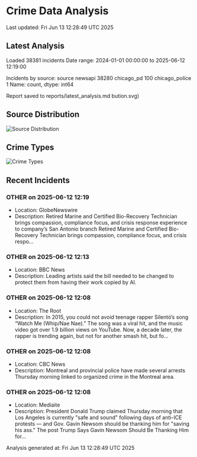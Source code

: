 # Crime Data Analysis
Last updated: Fri Jun 13 12:28:49 UTC 2025

## Latest Analysis

Loaded 38381 incidents
Date range: 2024-01-01 00:00:00 to 2025-06-12 12:19:00

Incidents by source:
source
newsapi           38280
chicago_pd          100
chicago_police        1
Name: count, dtype: int64

Report saved to reports/latest_analysis.md
bution.svg)

## Source Distribution
![Source Distribution](images/source_distribution.svg)

## Crime Types
![Crime Types](images/crime_types.svg)

## Recent Incidents

### OTHER on 2025-06-12 12:19
- Location: GlobeNewswire
- Description: Retired Marine and Certified Bio-Recovery Technician brings compassion, compliance focus, and crisis response experience to company’s San Antonio branch Retired Marine and Certified Bio-Recovery Technician brings compassion, compliance focus, and crisis respo…


### OTHER on 2025-06-12 12:13
- Location: BBC News
- Description: Leading artists said the bill needed to be changed to protect them from having their work copied by AI.


### OTHER on 2025-06-12 12:08
- Location: The Root
- Description: In 2015, you could not avoid teenage rapper Silentó’s song “Watch Me (Whip/Nae Nae).” The song was a viral hit, and the music video got over 1.9 billion views on YouTube. Now, a decade later, the rapper is trending again, but not for another smash hit, but fo…


### OTHER on 2025-06-12 12:08
- Location: CBC News
- Description: Montreal and provincial police have made several arrests Thursday morning linked to organized crime in the Montreal area.


### OTHER on 2025-06-12 12:08
- Location: Mediaite
- Description: President Donald Trump claimed Thursday morning that Los Angeles is currently "safe and sound" following days of anti-ICE protests — and Gov. Gavin Newsom should be thanking him for "saving his ass."
The post Trump Says Gavin Newsom Should Be Thanking Him for…

Analysis generated at: Fri Jun 13 12:28:49 UTC 2025
